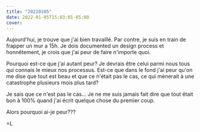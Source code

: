 ```yaml
---
title: "20220105"
date: 2022-01-05T15:03:01-05:00
cover:
---
```


Aujourd'hui, je trouve que j'ai bien travaillé. Par contre, je suis en train de frapper un mur a 15h. Je dois
documented un design process et honnêtement, je crois que j'ai peur de faire n'importe quoi.

Pourquoi est-ce que j'ai autant peur? Je devrais être celui parmi nous tous qui connais le mieux nos
processus. Est-ce que dans le fond j'ai peur qu'on me dise que tout est beau et que ce n'était pas le cas, ce
qui mènerait à une catastrophe plusieurs mois plus tard?

Je sais que ce n'est pas le cas... Je ne me suis jamais fait dire que tout était bon à 100% quand j'ai écrit
quelque chose du premier coup.

Alors pourquoi ai-je peur???

=L
